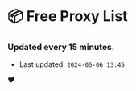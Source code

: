 # :package: Free Proxy List
### Updated every 15 minutes.

- Last updated: `2024-05-06 13:45`

:heart:
